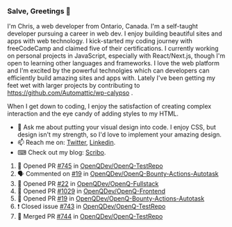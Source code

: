 ### Salve, Greetings 👋

I'm Chris, a web developer from Ontario, Canada. I'm a self-taught developer pursuing a career in web dev. I enjoy building beautiful sites and apps with web technology.
I kick-started my coding journey with freeCodeCamp and claimed five of their certifications.  I currently working on personal projects in JavaScript, especially with React/Next.js, though I'm open to learning other languages and frameworks. I love the web platform and I'm excited by the powerful technolgies which can developers can efficiently build amazing sites and apps with. Lately I've been getting my feet wet with larger projects by contributing to https://github.com/Automattic/wp-calypso .

When I get down to coding, I enjoy the satisfaction of creating complex interaction and the eye candy of adding styles to my HTML. 

- 💬 Ask me about putting your visual design into code. I enjoy CSS, but design isn't my strength, so I'd love to implement your amazing design.
- 📫 Reach me on: [Twitter](https://twitter.com/Christo28120856), [Linkedin](https://www.linkedin.com/in/christopher-stevers-07b9a5204/).
- ⌨ Check out my blog: [Scribo](https://christopherstevers.cf).
<!--
**Christopher-Stevers/Christopher-Stevers** is a ✨ _special_ ✨ repository because its `README.md` (this file) appears on your GitHub profile.

Here are some ideas to get you started:

- 🔭 I’m currently working on ...
- 🌱 I’m currently learning ...
- 👯 I’m looking to collaborate on ...
- 🤔 I’m looking for help with ...
- 😄 Pronouns: ...
- ⚡ Fun fact: ...
-->

<!--START_SECTION:activity-->
1. 💪 Opened PR [#745](https://github.com/OpenQDev/OpenQ-TestRepo/pull/745) in [OpenQDev/OpenQ-TestRepo](https://github.com/OpenQDev/OpenQ-TestRepo)
2. 🗣 Commented on [#19](https://github.com/OpenQDev/OpenQ-Bounty-Actions-Autotask/issues/19) in [OpenQDev/OpenQ-Bounty-Actions-Autotask](https://github.com/OpenQDev/OpenQ-Bounty-Actions-Autotask)
3. 💪 Opened PR [#22](https://github.com/OpenQDev/OpenQ-Fullstack/pull/22) in [OpenQDev/OpenQ-Fullstack](https://github.com/OpenQDev/OpenQ-Fullstack)
4. 💪 Opened PR [#1029](https://github.com/OpenQDev/OpenQ-Frontend/pull/1029) in [OpenQDev/OpenQ-Frontend](https://github.com/OpenQDev/OpenQ-Frontend)
5. 💪 Opened PR [#19](https://github.com/OpenQDev/OpenQ-Bounty-Actions-Autotask/pull/19) in [OpenQDev/OpenQ-Bounty-Actions-Autotask](https://github.com/OpenQDev/OpenQ-Bounty-Actions-Autotask)
6. ❗️ Closed issue [#743](https://github.com/OpenQDev/OpenQ-TestRepo/issues/743) in [OpenQDev/OpenQ-TestRepo](https://github.com/OpenQDev/OpenQ-TestRepo)
7. 🎉 Merged PR [#744](https://github.com/OpenQDev/OpenQ-TestRepo/pull/744) in [OpenQDev/OpenQ-TestRepo](https://github.com/OpenQDev/OpenQ-TestRepo)
<!--END_SECTION:activity-->
